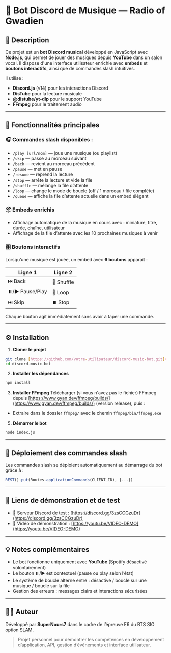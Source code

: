 # 🎵 Bot Discord de Musique — Radio of Gwadien

## 📌 Description

Ce projet est un **bot Discord musical** développé en JavaScript avec **Node.js**, qui permet de jouer des musiques depuis **YouTube** dans un salon vocal. Il dispose d'une interface utilisateur enrichie avec **embeds** et **boutons interactifs**, ainsi que de commandes slash intuitives.

Il utilise :

* **Discord.js** (v14) pour les interactions Discord
* **DisTube** pour la lecture musicale
* **@distube/yt-dlp** pour le support YouTube
* **FFmpeg** pour le traitement audio

---

## 🚀 Fonctionnalités principales

### 🎧 Commandes slash disponibles :

* `/play [url/nom]` — joue une musique (ou playlist)
* `/skip` — passe au morceau suivant
* `/back` — revient au morceau précédent
* `/pause` — met en pause
* `/resume` — reprend la lecture
* `/stop` — arrête la lecture et vide la file
* `/shuffle` — mélange la file d’attente
* `/loop` — change le mode de boucle (off / 1 morceau / file complète)
* `/queue` — affiche la file d’attente actuelle dans un embed élégant

### 📦 Embeds enrichis

* Affichage automatique de la musique en cours avec : miniature, titre, durée, chaîne, utilisateur
* Affichage de la file d’attente avec les 10 prochaines musiques à venir

### 🎛️ Boutons interactifs

Lorsqu’une musique est jouée, un embed avec **6 boutons** apparaît :

| Ligne 1          | Ligne 2    |
| ---------------- | ---------- |
| ⏮️ Back          | 🔀 Shuffle |
| ⏸️/▶️ Pause/Play | 🔁 Loop    |
| ⏭️ Skip          | ⏹️ Stop    |

Chaque bouton agit immédiatement sans avoir à taper une commande.

---

## ⚙️ Installation

1. **Cloner le projet**

```bash
git clone [https://github.com/votre-utilisateur/discord-music-bot.git](https://github.com/SuperNours7/botdiscord)
cd discord-music-bot
```

2. **Installer les dépendances**

```bash
npm install
```

3. **Installer FFmpeg**
   Télécharger (si vous n'avez pas le fichier) FFmpeg depuis [https://www.gyan.dev/ffmpeg/builds/](https://www.gyan.dev/ffmpeg/builds/) (version release), puis :

* Extraire dans le dossier `ffmpeg/` avec le chemin `ffmpeg/bin/ffmpeg.exe`

5. **Démarrer le bot**

```bash
node index.js
```

---

## 🧪 Déploiement des commandes slash

Les commandes slash se déploient automatiquement au démarrage du bot grâce à :

```js
REST().put(Routes.applicationCommands(CLIENT_ID), {...})
```

---

## 🔗 Liens de démonstration et de test

* 💬 Serveur Discord de test : [https://discord.gg/3zsCCGzuDr](https://discord.gg/3zsCCGzuDr)
* 🎥 Vidéo de démonstration : [https://youtu.be/VIDEO-DEMO](https://youtu.be/VIDEO-DEMO)

---

## 💡 Notes complémentaires

* Le bot fonctionne uniquement avec **YouTube** (Spotify désactivé volontairement)
* Le bouton ⏸️/▶️ est contextuel (pause ou play selon l’état)
* Le système de boucle alterne entre : désactivé / boucle sur une musique / boucle sur la file
* Gestion des erreurs : messages clairs et interactions sécurisées

---

## 🙋‍♂️ Auteur

Développé par **SuperNours7** dans le cadre de l’épreuve E6 du BTS SIO option SLAM.

> Projet personnel pour démontrer les compétences en développement d’application, API, gestion d’événements et interface utilisateur.
